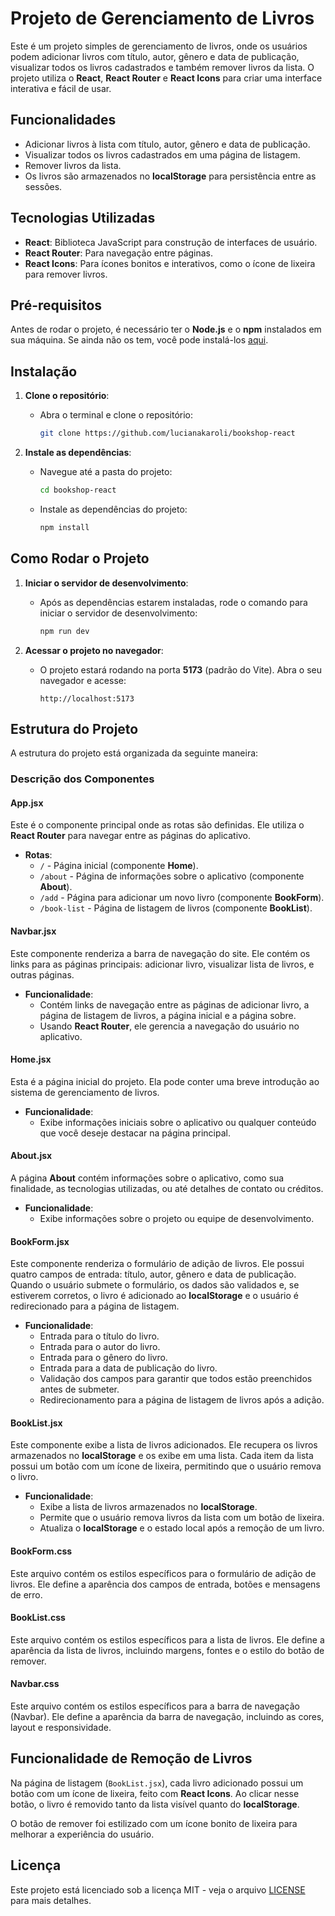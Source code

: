 # Projeto de Gerenciamento de Livros

Este é um projeto simples de gerenciamento de livros, onde os usuários podem adicionar livros com título, autor, gênero e data de publicação, visualizar todos os livros cadastrados e também remover livros da lista. O projeto utiliza o **React**, **React Router** e **React Icons** para criar uma interface interativa e fácil de usar.

## Funcionalidades

- Adicionar livros à lista com título, autor, gênero e data de publicação.
- Visualizar todos os livros cadastrados em uma página de listagem.
- Remover livros da lista.
- Os livros são armazenados no **localStorage** para persistência entre as sessões.

## Tecnologias Utilizadas

- **React**: Biblioteca JavaScript para construção de interfaces de usuário.
- **React Router**: Para navegação entre páginas.
- **React Icons**: Para ícones bonitos e interativos, como o ícone de lixeira para remover livros.

## Pré-requisitos

Antes de rodar o projeto, é necessário ter o **Node.js** e o **npm** instalados em sua máquina. Se ainda não os tem, você pode instalá-los [aqui](https://nodejs.org/).

## Instalação

1. **Clone o repositório**:
   - Abra o terminal e clone o repositório:
     ```bash
     git clone https://github.com/lucianakaroli/bookshop-react
     ```

2. **Instale as dependências**:
   - Navegue até a pasta do projeto:
     ```bash
     cd bookshop-react
     ```
   - Instale as dependências do projeto:
     ```bash
     npm install
     ```

## Como Rodar o Projeto

1. **Iniciar o servidor de desenvolvimento**:
   - Após as dependências estarem instaladas, rode o comando para iniciar o servidor de desenvolvimento:
     ```bash
     npm run dev
     ```

2. **Acessar o projeto no navegador**:
   - O projeto estará rodando na porta **5173** (padrão do Vite). Abra o seu navegador e acesse:
     ```
     http://localhost:5173
     ```

## Estrutura do Projeto

A estrutura do projeto está organizada da seguinte maneira:



### **Descrição dos Componentes**

#### **App.jsx**
Este é o componente principal onde as rotas são definidas. Ele utiliza o **React Router** para navegar entre as páginas do aplicativo.

- **Rotas**:
  - `/` - Página inicial (componente **Home**).
  - `/about` - Página de informações sobre o aplicativo (componente **About**).
  - `/add` - Página para adicionar um novo livro (componente **BookForm**).
  - `/book-list` - Página de listagem de livros (componente **BookList**).

#### **Navbar.jsx**
Este componente renderiza a barra de navegação do site. Ele contém os links para as páginas principais: adicionar livro, visualizar lista de livros, e outras páginas.

- **Funcionalidade**:
  - Contém links de navegação entre as páginas de adicionar livro, a página de listagem de livros, a página inicial e a página sobre.
  - Usando **React Router**, ele gerencia a navegação do usuário no aplicativo.

#### **Home.jsx**
Esta é a página inicial do projeto. Ela pode conter uma breve introdução ao sistema de gerenciamento de livros.

- **Funcionalidade**:
  - Exibe informações iniciais sobre o aplicativo ou qualquer conteúdo que você deseje destacar na página principal.

#### **About.jsx**
A página **About** contém informações sobre o aplicativo, como sua finalidade, as tecnologias utilizadas, ou até detalhes de contato ou créditos.

- **Funcionalidade**:
  - Exibe informações sobre o projeto ou equipe de desenvolvimento.

#### **BookForm.jsx**
Este componente renderiza o formulário de adição de livros. Ele possui quatro campos de entrada: título, autor, gênero e data de publicação. Quando o usuário submete o formulário, os dados são validados e, se estiverem corretos, o livro é adicionado ao **localStorage** e o usuário é redirecionado para a página de listagem.

- **Funcionalidade**:
  - Entrada para o título do livro.
  - Entrada para o autor do livro.
  - Entrada para o gênero do livro.
  - Entrada para a data de publicação do livro.
  - Validação dos campos para garantir que todos estão preenchidos antes de submeter.
  - Redirecionamento para a página de listagem de livros após a adição.

#### **BookList.jsx**
Este componente exibe a lista de livros adicionados. Ele recupera os livros armazenados no **localStorage** e os exibe em uma lista. Cada item da lista possui um botão com um ícone de lixeira, permitindo que o usuário remova o livro.

- **Funcionalidade**:
  - Exibe a lista de livros armazenados no **localStorage**.
  - Permite que o usuário remova livros da lista com um botão de lixeira.
  - Atualiza o **localStorage** e o estado local após a remoção de um livro.

#### **BookForm.css**
Este arquivo contém os estilos específicos para o formulário de adição de livros. Ele define a aparência dos campos de entrada, botões e mensagens de erro.

#### **BookList.css**
Este arquivo contém os estilos específicos para a lista de livros. Ele define a aparência da lista de livros, incluindo margens, fontes e o estilo do botão de remover.

#### **Navbar.css**
Este arquivo contém os estilos específicos para a barra de navegação (Navbar). Ele define a aparência da barra de navegação, incluindo as cores, layout e responsividade.

## Funcionalidade de Remoção de Livros

Na página de listagem (`BookList.jsx`), cada livro adicionado possui um botão com um ícone de lixeira, feito com **React Icons**. Ao clicar nesse botão, o livro é removido tanto da lista visível quanto do **localStorage**. 

O botão de remover foi estilizado com um ícone bonito de lixeira para melhorar a experiência do usuário.

## Licença

Este projeto está licenciado sob a licença MIT - veja o arquivo [LICENSE](LICENSE) para mais detalhes.

